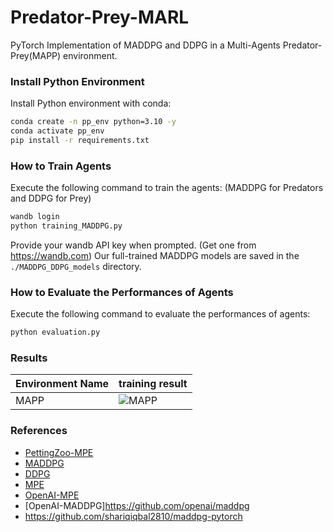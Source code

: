 # Predator-Prey-MARL
PyTorch Implementation of MADDPG and DDPG in a Multi-Agents Predator-Prey(MAPP) environment.

### Install Python Environment

Install Python environment with conda:

```bash
conda create -n pp_env python=3.10 -y
conda activate pp_env
pip install -r requirements.txt
```

### How to Train Agents

Execute the following command to train the agents: (MADDPG for Predators and DDPG for Prey)

```bash
wandb login
python training_MADDPG.py
```

Provide your wandb API key when prompted. (Get one from https://wandb.com)
Our full-trained MADDPG models are saved in the `./MADDPG_DDPG_models` directory.

### How to Evaluate the Performances of Agents

Execute the following command to evaluate the performances of agents:

```bash
python evaluation.py
```

### Results

|  Environment Name  | training result                         |
|  ----  |------------------------------------------------------|
| MAPP  | ![MAPP]() |


### References

- [PettingZoo-MPE](https://github.com/Farama-Foundation/PettingZoo)
- [MADDPG](http://arxiv.org/abs/1706.02275)
- [DDPG](http://arxiv.org/abs/1509.02971)
- [MPE](https://github.com/shariqiqbal2810/multiagent-particle-envs)
- [OpenAI-MPE](https://github.com/openai/multiagent-particle-envs)
- [OpenAI-MADDPG]https://github.com/openai/maddpg
- https://github.com/shariqiqbal2810/maddpg-pytorch